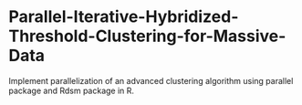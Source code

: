 # Parallel-Iterative-Hybridized-Threshold-Clustering-for-Massive-Data
Implement parallelization of an advanced clustering algorithm using parallel package and Rdsm package in R.
